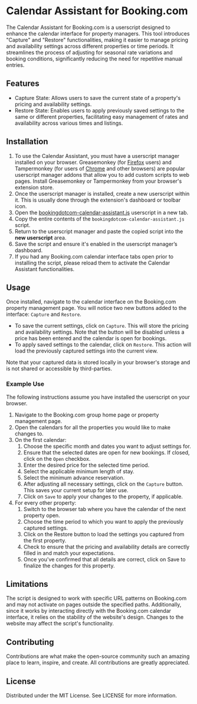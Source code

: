 # Calendar Assistant for Booking.com

The Calendar Assistant for Booking.com is a userscript designed to enhance the calendar interface
for property managers. This tool introduces "Capture" and "Restore" functionalities, making it
easier to manage pricing and availability settings across different properties or time periods. It
streamlines the process of adjusting for seasonal rate variations and booking conditions,
significantly reducing the need for repetitive manual entries.

## Features

- Capture State: Allows users to save the current state of a property's pricing and availability
  settings.
- Restore State: Enables users to apply previously saved settings to the same or different
  properties, facilitating easy management of rates and availability across various times and
  listings.

## Installation

1. To use the Calendar Assistant, you must have a userscript manager installed on your
   browser. Greasemonkey (for
   [Firefox](https://addons.mozilla.org/en-GB/firefox/addon/greasemonkey/) users) and Tampermonkey
   (for users of
   [Chrome](https://chromewebstore.google.com/detail/tampermonkey/dhdgffkkebhmkfjojejmpbldmpobfkfo)
   and other browsers) are popular userscript manager addons that allow you to add custom scripts to
   web pages. Install Greasemonkey or Tampermonkey from your browser's extension store.
1. Once the userscript manager is installed, create a new userscript within it. This is usually done
   through the extension's dashboard or toolbar icon.
1. Open the
   [bookingdotcom-calendar-assistant.js](https://raw.githubusercontent.com/midsbie/bookingdotcom-calendar-assistant/master/bookingdotcom-calendar-assistant.js)
   userscript in a new tab.
1. Copy the entire contents of the `bookingdotcom-calendar-assistant.js` script.
1. Return to the userscript manager and paste the copied script into the **new userscript**
   area.
1. Save the script and ensure it's enabled in the userscript manager’s dashboard.
1. If you had any Booking.com calendar interface tabs open prior to installing the script, please
   reload them to activate the Calendar Assistant functionalities.

## Usage

Once installed, navigate to the calendar interface on the Booking.com property management page. You
will notice two new buttons added to the interface: `Capture` and `Restore`.

- To save the current settings, click on `Capture`. This will store the pricing and availability
  settings. Note that the button will be disabled unless a price has been entered and the calendar
  is open for bookings.
- To apply saved settings to the calendar, click on `Restore`. This action will load the previously
  captured settings into the current view.

Note that your captured data is stored locally in your browser's storage and is not shared or
accessible by third-parties.

### Example Use

The following instructions assume you have installed the userscript on your browser.

1. Navigate to the Booking.com group home page or property management page.
1. Open the calendars for all the properties you would like to make changes to.
1. On the first calendar:
   1. Choose the specific month and dates you want to adjust settings for.
   1. Ensure that the selected dates are open for new bookings. If closed, click on the `Open`
      checkbox.
   1. Enter the desired price for the selected time period.
   1. Select the applicable minimum length of stay.
   1. Select the minimum advance reservation.
   1. After adjusting all necessary settings, click on the `Capture` button. This saves your current
      setup for later use.
   1. Click on `Save` to apply your changes to the property, if applicable.
1. For every other property:
   1. Switch to the browser tab where you have the calendar of the next property open.
   1. Choose the time period to which you want to apply the previously captured settings.
   1. Click on the Restore button to load the settings you captured from the first property.
   1. Check to ensure that the pricing and availability details are correctly filled in and match
      your expectations.
   1. Once you've confirmed that all details are correct, click on Save to finalize the changes for
      this property.

## Limitations

The script is designed to work with specific URL patterns on Booking.com and may not activate on
pages outside the specified paths. Additionally, since it works by interacting directly with the
Booking.com calendar interface, it relies on the stability of the website's design. Changes to the
website may affect the script's functionality.

## Contributing

Contributions are what make the open-source community such an amazing place to learn, inspire, and
create. All contributions are greatly appreciated.

## License

Distributed under the MIT License. See LICENSE for more information.
